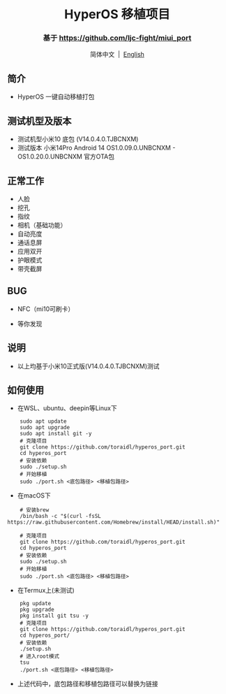 <div align="center">


# HyperOS 移植项目
### 基于 https://github.com/ljc-fight/miui_port

简体中文&nbsp;&nbsp;|&nbsp;&nbsp;[English](/README_en-US.md) 

</div>

## 简介
- HyperOS 一键自动移植打包

## 测试机型及版本
- 测试机型小米10 底包 (V14.0.4.0.TJBCNXM)
- 测试版本 小米14Pro Android 14 OS1.0.09.0.UNBCNXM - OS1.0.20.0.UNBCNXM 官方OTA包

## 正常工作
- 人脸
- 挖孔
- 指纹
- 相机（基础功能）
- 自动亮度
- 通话息屏
- 应用双开
- 护眼模式
- 带壳截屏


## BUG
- NFC（mi10可刷卡）

- 等你发现

## 说明
- 以上均基于小米10正式版(V14.0.4.0.TJBCNXM)测试

## 如何使用
- 在WSL、ubuntu、deepin等Linux下
```shell
    sudo apt update
    sudo apt upgrade
    sudo apt install git -y
    # 克隆项目
    git clone https://github.com/toraidl/hyperos_port.git
    cd hyperos_port
    # 安装依赖
    sudo ./setup.sh
    # 开始移植
    sudo ./port.sh <底包路径> <移植包路径>
```
- 在macOS下
```shell
    # 安装brew
    /bin/bash -c "$(curl -fsSL https://raw.githubusercontent.com/Homebrew/install/HEAD/install.sh)"

    # 克隆项目
    git clone https://github.com/toraidl/hyperos_port.git
    cd hyperos_port
    # 安装依赖
    sudo ./setup.sh
    # 开始移植
    sudo ./port.sh <底包路径> <移植包路径>
```
- 在Termux上(未测试)
```shell
    pkg update
    pkg upgrade
    pkg install git tsu -y
    # 克隆项目
    git clone https://github.com/toraidl/hyperos_port.git
    cd hyperos_port/
    # 安装依赖
    ./setup.sh
    # 进入root模式
    tsu
    ./port.sh <底包路径> <移植包路径>
```
- 上述代码中，底包路径和移植包路径可以替换为链接